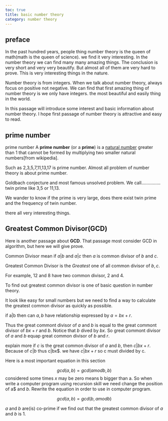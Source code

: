 ```yaml
---
toc: true
title: basic number theory
category: number theory 
---
```


## preface 

In the past hundred years, people thing number theory is the queen of math(math is the queen of science).  we find it very interesting.  In the number theory we can find many many amazing things.  The conclusion is very short and very very beautify.  But almost all of them are very hard to prove.  This is very interesting things in the nature. 

Number theory is from integers. When we talk about number theory, always focus on positive not negative.  We can find that first amazing thing of number theory is we only have integers. the most beautiful and easily thing in the world.      

In this passage will introduce some interest and basic information about number theory.  I hope first passage of number theory is attractive and easy to read. 

## prime number 

prime number A **prime number** (or a **prime**) is a [natural number](https://en.wikipedia.org/wiki/Natural_number) greater than 1 that cannot be formed by multiplying two smaller natural numbers[from wikipedia].   

Such as 2,3,5,7,11,13,17 is prime number.  Almost all problem of number theory is about prime number.

Goldbach conjecture and most famous unsolved problem. We call............... twin prime like 3,5 or 11,13.

We wander to know if the prime is very large, does there exist twin prime and the frequency of twin number. 

there all very interesting things.

## Greatest Common Divisor(GCD)

Here is another passage about **GCD**. That passage most consider GCD in algorithm, but here we will give prove. 

Common Divisor mean if $a|b$ and $a|c$ then $a$ is common divisor of $b$ and $c$. 

Greatest Common Divisor is the *Greatest* one of all common divisor of $b,c$.

For example, 12 and 8 have two common divisor, 2 and 4.

To find out greatest common divisor is one of basic question in number theory. 

It look like easy for small numbers but we need to find a way to calculate the greatest common divisor as quickly as possible.

if a|b then can $a,b$ have relationship expressed by $a = bx + r$.

Thus the great commont divisor of $a$ and $b$ is equal to the great commont divisor of $bx+r$ and $b$.
Notice that $b$ dived by $bx$. So great commont divisor of $a$ and $b$ equap great common divisor of $b$ and $r$.

explain more if $c$ is the great common divisor of $a$ and $b$, then $c|bx +r$. Because of $c|b$ thus c|bx$. we have $c|bx+r$ so c must divided by c. 

Here is a most important equation in this section

$$
gcd(a,b) = gcd(a mod b,b)
$$
considered some times $x$ may be zero means b bigger than a. So when write a computer program using recursion skill we need change the position of a$ and $b$. Rewrite the equation in order to use in computer program.

$$ 
gcd(a,b) = gcd(b,a mod b)
$$

$a$ and $b$ are(is) co-prime if we find out that the greatest common divisor of $a$ and $b$ is 1.


 
